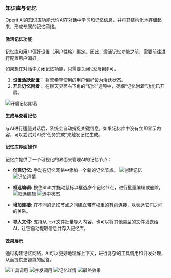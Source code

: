 ### 知识库与记忆

Operit AI的知识库功能允许AI在对话中学习和记忆信息，并将其结构化地存储起来，形成专属的记忆网络。

#### 激活记忆功能

记忆库和用户偏好设置（用户性格）绑定。因此，激活记忆功能之前，需要前往进行配置用户偏好。

如果想在对话中关闭记忆功能，只需要关闭`记忆附着`即可。

1.  **设置活跃配置：** 将您希望使用的用户偏好设为活跃状态。
2.  **开启记忆附着：** 在聊天界面右下角的“记忆”选项中，确保“记忆附着”功能已开启。

![开启记忆附着](https://linux.do/uploads/default/original/4X/2/2/b/22bebda149dbc0ba4a75e7a315bf1e6e10b6abdf.png)

#### 生成与查看记忆

与AI进行适量对话后，系统会自动捕捉关键信息。如果记忆库中没有立即显示内容，可以尝试对AI说“任务完成”来触发记忆生成。

#### 记忆库界面操作

记忆库提供了一个可视化的界面来管理AI的记忆节点：

-   **创建记忆:** 手动在记忆网络中添加一个新的记忆节点。
    ![创建记忆](https://linux.do/uploads/default/original/4X/7/b/a/7baae06302a0f979eef7fed946a63ef271ecf9ec.jpeg) ![记忆详情](https://linux.do/uploads/default/original/4X/a/b/6/ab64dc1ed402cff8131f6077149418634cd3c6c2.jpeg)

-   **框选编辑:** 按住Shift并拖动鼠标以框选多个记忆节点，进行批量编辑或删除。
    ![框选编辑](https://linux.do/uploads/default/original/4X/3/4/2/342a1fd38e6c2a3a46c92d24ebd36fdd1aca4701.jpeg) ![选中状态](https://linux.do/uploads/default/original/4X/2/e/8/2e85ec97a897bff3a1816b8d1a43a8851dd89e01.jpeg)

-   **增加连接:** 在不同的记忆节点之间建立带有权重的有向连接，以表达它们之间的关系。

-   **导入文件:** 支持从`.txt`文件批量导入内容，也可以将其他类型的文件发送给AI，让它自动提取信息并存入记忆库。

#### 效果展示

通过构建记忆网络，AI可以更好地理解上下文，进行复杂的工具调用和并发处理，从而提供更智能的回答。

![工具调用](https://linux.do/uploads/default/original/4X/3/2/e/32e3bfa091d8ca44587097e74074fd99a5d269e3.jpeg) ![并发调用](https://linux.do/uploads/default/original/4X/7/e/5/7e5179d35b644be5bc1119108ef750668057628b.jpeg)
![记忆详情](https://linux.do/uploads/default/original/4X/3/f/2/3f2f6371134dbf21c806c69160d908aaae373dca.jpeg) ![最终效果](https://linux.do/uploads/default/original/4X/a/3/f/a3fa1ca6a8becc9d2d536e7a859fc4dbdbdb2e1c.jpeg) 
